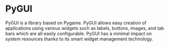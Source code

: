 # PyGUI
PyGUI is a library based on Pygame. PyGUI allows easy creation of applications using various widgets such as labels, buttons, images, and tab bars which are all easily configurable. PyGUI has a minimal impact on system resources thanks to its smart widget management technology.
